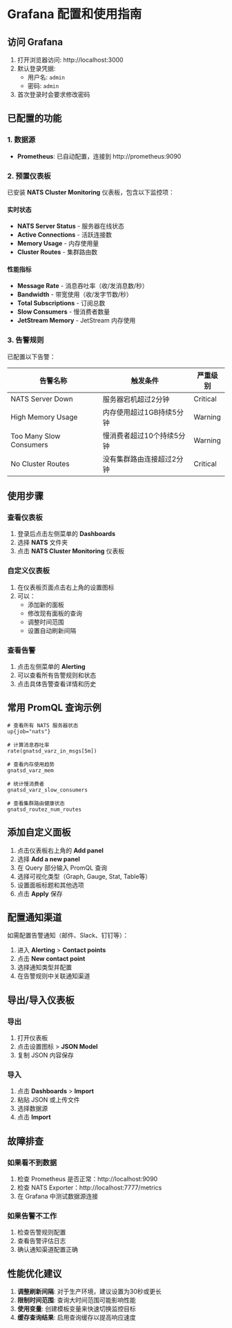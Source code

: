 # Grafana 配置和使用指南

## 访问 Grafana

1. 打开浏览器访问: http://localhost:3000
2. 默认登录凭据:
   - 用户名: `admin`
   - 密码: `admin`
3. 首次登录时会要求修改密码

## 已配置的功能

### 1. 数据源
- **Prometheus**: 已自动配置，连接到 http://prometheus:9090

### 2. 预置仪表板
已安装 **NATS Cluster Monitoring** 仪表板，包含以下监控项：

#### 实时状态
- **NATS Server Status** - 服务器在线状态
- **Active Connections** - 活跃连接数
- **Memory Usage** - 内存使用量
- **Cluster Routes** - 集群路由数

#### 性能指标
- **Message Rate** - 消息吞吐率（收/发消息数/秒）
- **Bandwidth** - 带宽使用（收/发字节数/秒）
- **Total Subscriptions** - 订阅总数
- **Slow Consumers** - 慢消费者数量
- **JetStream Memory** - JetStream 内存使用

### 3. 告警规则
已配置以下告警：

| 告警名称 | 触发条件 | 严重级别 |
|---------|---------|---------|
| NATS Server Down | 服务器宕机超过2分钟 | Critical |
| High Memory Usage | 内存使用超过1GB持续5分钟 | Warning |
| Too Many Slow Consumers | 慢消费者超过10个持续5分钟 | Warning |
| No Cluster Routes | 没有集群路由连接超过2分钟 | Critical |

## 使用步骤

### 查看仪表板
1. 登录后点击左侧菜单的 **Dashboards**
2. 选择 **NATS** 文件夹
3. 点击 **NATS Cluster Monitoring** 仪表板

### 自定义仪表板
1. 在仪表板页面点击右上角的设置图标
2. 可以：
   - 添加新的面板
   - 修改现有面板的查询
   - 调整时间范围
   - 设置自动刷新间隔

### 查看告警
1. 点击左侧菜单的 **Alerting**
2. 可以查看所有告警规则和状态
3. 点击具体告警查看详情和历史

## 常用 PromQL 查询示例

```promql
# 查看所有 NATS 服务器状态
up{job="nats"}

# 计算消息吞吐率
rate(gnatsd_varz_in_msgs[5m])

# 查看内存使用趋势
gnatsd_varz_mem

# 统计慢消费者
gnatsd_varz_slow_consumers

# 查看集群路由健康状态
gnatsd_routez_num_routes
```

## 添加自定义面板

1. 点击仪表板右上角的 **Add panel**
2. 选择 **Add a new panel**
3. 在 Query 部分输入 PromQL 查询
4. 选择可视化类型（Graph, Gauge, Stat, Table等）
5. 设置面板标题和其他选项
6. 点击 **Apply** 保存

## 配置通知渠道

如需配置告警通知（邮件、Slack、钉钉等）：

1. 进入 **Alerting** > **Contact points**
2. 点击 **New contact point**
3. 选择通知类型并配置
4. 在告警规则中关联通知渠道

## 导出/导入仪表板

### 导出
1. 打开仪表板
2. 点击设置图标 > **JSON Model**
3. 复制 JSON 内容保存

### 导入
1. 点击 **Dashboards** > **Import**
2. 粘贴 JSON 或上传文件
3. 选择数据源
4. 点击 **Import**

## 故障排查

### 如果看不到数据
1. 检查 Prometheus 是否正常：http://localhost:9090
2. 检查 NATS Exporter：http://localhost:7777/metrics
3. 在 Grafana 中测试数据源连接

### 如果告警不工作
1. 检查告警规则配置
2. 查看告警评估日志
3. 确认通知渠道配置正确

## 性能优化建议

1. **调整刷新间隔**: 对于生产环境，建议设置为30秒或更长
2. **限制时间范围**: 查询大时间范围可能影响性能
3. **使用变量**: 创建模板变量来快速切换监控目标
4. **缓存查询结果**: 启用查询缓存以提高响应速度
